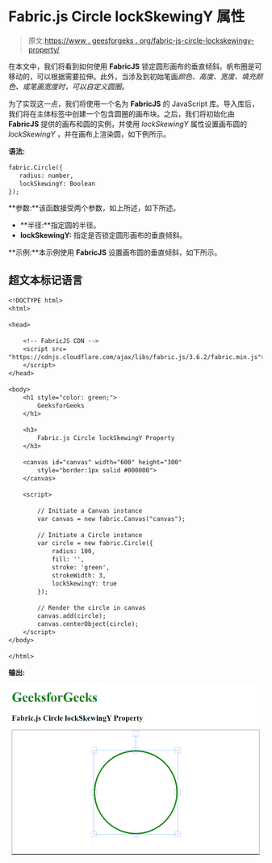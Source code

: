 # Fabric.js Circle lockSkewingY 属性

> 原文:[https://www . geesforgeks . org/fabric-js-circle-lockskewingy-property/](https://www.geeksforgeeks.org/fabric-js-circle-lockskewingy-property/)

在本文中，我们将看到如何使用 **FabricJS** 锁定圆形画布的垂直倾斜。帆布圈是可移动的，可以根据需要拉伸。此外，当涉及到初始笔画*颜色、高度、宽度、填充颜色、*或*笔画宽度时，可以自定义圆圈。*

为了实现这一点，我们将使用一个名为 **FabricJS** 的 JavaScript 库。导入库后，我们将在主体标签中创建一个包含圆圈的画布块。之后，我们将初始化由 **FabricJS** 提供的画布和圆的实例，并使用 *lockSkewingY* 属性设置画布圆的 *lockSkewingY* ，并在画布上渲染圆，如下例所示。

**语法:**

```
fabric.Circle({
   radius: number,
   lockSkewingY: Boolean
});
```

**参数:**该函数接受两个参数，如上所述，如下所述。

*   **半径:**指定圆的半径。
*   **lockSkewingY:** 指定是否锁定圆形画布的垂直倾斜。

**示例:**本示例使用 **FabricJS** 设置画布圆的垂直倾斜，如下所示。

## 超文本标记语言

```
<!DOCTYPE html>
<html>

<head>

    <!-- FabricJS CDN -->
    <script src=
"https://cdnjs.cloudflare.com/ajax/libs/fabric.js/3.6.2/fabric.min.js">
    </script>
</head>

<body>
    <h1 style="color: green;">
        GeeksforGeeks
    </h1>

    <h3>
        Fabric.js Circle lockSkewingY Property
    </h3>

    <canvas id="canvas" width="600" height="300" 
        style="border:1px solid #000000">
    </canvas>

    <script>

        // Initiate a Canvas instance 
        var canvas = new fabric.Canvas("canvas");

        // Initiate a Circle instance 
        var circle = new fabric.Circle({
            radius: 100,
            fill: '',
            stroke: 'green',
            strokeWidth: 3,
            lockSkewingY: true
        });

        // Render the circle in canvas 
        canvas.add(circle);
        canvas.centerObject(circle);
    </script>
</body>

</html>
```

**输出:**

![](img/0f075ab4c399dfce84d3e952efd07ab2.png)